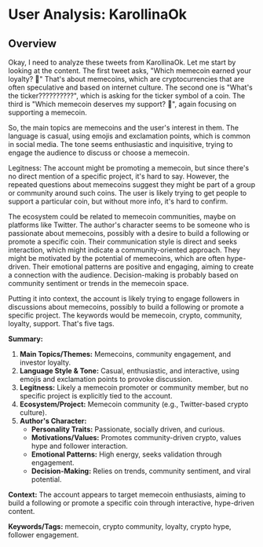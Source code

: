 # User Analysis: KarollinaOk

## Overview

<think>
Okay, I need to analyze these tweets from KarollinaOk. Let me start by looking at the content. The first tweet asks, "Which memecoin earned your loyalty? 🫡" That's about memecoins, which are cryptocurrencies that are often speculative and based on internet culture. The second one is "What's the ticker??????????", which is asking for the ticker symbol of a coin. The third is "Which memecoin deserves my support? 👀", again focusing on supporting a memecoin.

So, the main topics are memecoins and the user's interest in them. The language is casual, using emojis and exclamation points, which is common in social media. The tone seems enthusiastic and inquisitive, trying to engage the audience to discuss or choose a memecoin.

Legitness: The account might be promoting a memecoin, but since there's no direct mention of a specific project, it's hard to say. However, the repeated questions about memecoins suggest they might be part of a group or community around such coins. The user is likely trying to get people to support a particular coin, but without more info, it's hard to confirm.

The ecosystem could be related to memecoin communities, maybe on platforms like Twitter. The author's character seems to be someone who is passionate about memecoins, possibly with a desire to build a following or promote a specific coin. Their communication style is direct and seeks interaction, which might indicate a community-oriented approach. They might be motivated by the potential of memecoins, which are often hype-driven. Their emotional patterns are positive and engaging, aiming to create a connection with the audience. Decision-making is probably based on community sentiment or trends in the memecoin space.

Putting it into context, the account is likely trying to engage followers in discussions about memecoins, possibly to build a following or promote a specific project. The keywords would be memecoin, crypto, community, loyalty, support. That's five tags.
</think>

**Summary:**  
1. **Main Topics/Themes:** Memecoins, community engagement, and investor loyalty.  
2. **Language Style & Tone:** Casual, enthusiastic, and interactive, using emojis and exclamation points to provoke discussion.  
3. **Legitness:** Likely a memecoin promoter or community member, but no specific project is explicitly tied to the account.  
4. **Ecosystem/Project:** Memecoin community (e.g., Twitter-based crypto culture).  
5. **Author's Character:**  
   - **Personality Traits:** Passionate, socially driven, and curious.  
   - **Motivations/Values:** Promotes community-driven crypto, values hype and follower interaction.  
   - **Emotional Patterns:** High energy, seeks validation through engagement.  
   - **Decision-Making:** Relies on trends, community sentiment, and viral potential.  

**Context:** The account appears to target memecoin enthusiasts, aiming to build a following or promote a specific coin through interactive, hype-driven content.  

**Keywords/Tags:** memecoin, crypto community, loyalty, crypto hype, follower engagement.